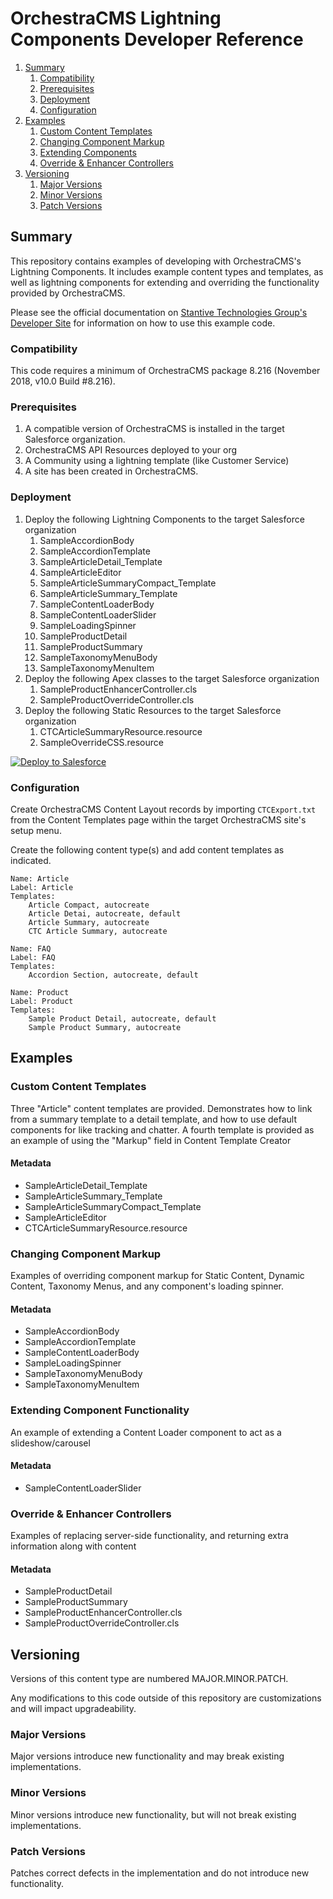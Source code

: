 # OrchestraCMS Lightning Components Developer Reference

<!-- MarkdownTOC depth=3 -->

1. [Summary](#summary)
    1. [Compatibility](#compatibility)
    2. [Prerequisites](#prerequisites)
    3. [Deployment](#deployment)
    4. [Configuration](#configuration)
2. [Examples](#examples)
    1. [Custom Content Templates](#templates)
    2. [Changing Component Markup](#markup)
    3. [Extending Components](#extending)
    4. [Override & Enhancer Controllers](#controllers)
3. [Versioning](#versioning)
    1. [Major Versions](#major-versions)
    2. [Minor Versions](#minor-versions)
    3. [Patch Versions](#patch-versions)

<!-- /MarkdownTOC -->

<a name="summary"></a>
## Summary

This repository contains examples of developing with OrchestraCMS's Lightning Components. It includes
example content types and templates, as well as lightning components for extending and overriding the
functionality provided by OrchestraCMS.

Please see the official documentation on [Stantive Technologies Group's Developer Site](https://developer.stantive.com/) 
for information on how to use this example code.

<a name="compatibility"></a>
### Compatibility

This code requires a minimum of OrchestraCMS package 8.216 (November 2018, v10.0 Build #8.216).

<a name="prerequisites"></a>
### Prerequisites

1. A compatible version of OrchestraCMS is installed in the target Salesforce organization.
2. OrchestraCMS API Resources deployed to your org
3. A Community using a lightning template (like Customer Service)
4. A site has been created in OrchestraCMS.

<a name="deployment"></a>
### Deployment

1. Deploy the following Lightning Components to the target Salesforce organization
    1. SampleAccordionBody
    2. SampleAccordionTemplate
    3. SampleArticleDetail_Template
    4. SampleArticleEditor
    5. SampleArticleSummaryCompact_Template
    6. SampleArticleSummary_Template
    7. SampleContentLoaderBody
    8. SampleContentLoaderSlider
    9. SampleLoadingSpinner
    10. SampleProductDetail
    11. SampleProductSummary
    12. SampleTaxonomyMenuBody
    13. SampleTaxonomyMenuItem 
2. Deploy the following Apex classes to the target Salesforce organization
    1. SampleProductEnhancerController.cls
    2. SampleProductOverrideController.cls
3. Deploy the following Static Resources to the target Salesforce organization
    1. CTCArticleSummaryResource.resource
    2. SampleOverrideCSS.resource

<a href="https://githubsfdeploy.herokuapp.com">
  <img alt="Deploy to Salesforce"
       src="https://raw.githubusercontent.com/afawcett/githubsfdeploy/master/deploy.png">
</a>

<a name="configuration"></a>
### Configuration

Create OrchestraCMS Content Layout records by importing `CTCExport.txt` from the Content Templates
page within the target OrchestraCMS site's setup menu.

Create the following content type(s) and add content templates as indicated.

```
Name: Article
Label: Article
Templates:
    Article Compact, autocreate
    Article Detai, autocreate, default
    Article Summary, autocreate
    CTC Article Summary, autocreate
```

```
Name: FAQ
Label: FAQ
Templates:
    Accordion Section, autocreate, default
```

```
Name: Product
Label: Product
Templates:
    Sample Product Detail, autocreate, default
    Sample Product Summary, autocreate
```

<a name="examples"></a>
## Examples

<a name="templates"></a>
### Custom Content Templates

Three "Article" content templates are provided. Demonstrates how to link from a summary template to 
a detail template, and how to use default components for like tracking and chatter. A fourth template
is provided as an example of using the "Markup" field in Content Template Creator

#### Metadata
- SampleArticleDetail_Template
- SampleArticleSummary_Template
- SampleArticleSummaryCompact_Template
- SampleArticleEditor
- CTCArticleSummaryResource.resource 

<a name="markup"></a>
### Changing Component Markup

Examples of overriding component markup for Static Content, Dynamic Content, Taxonomy Menus, and any 
component's loading spinner.

#### Metadata
- SampleAccordionBody
- SampleAccordionTemplate
- SampleContentLoaderBody
- SampleLoadingSpinner
- SampleTaxonomyMenuBody
- SampleTaxonomyMenuItem

<a name="extending"></a>
### Extending Component Functionality

An example of extending a Content Loader component to act as a slideshow/carousel

#### Metadata
- SampleContentLoaderSlider

<a name="controllers"></a>
### Override & Enhancer Controllers

Examples of replacing server-side functionality, and returning extra information along with content

#### Metadata
- SampleProductDetail
- SampleProductSummary
- SampleProductEnhancerController.cls
- SampleProductOverrideController.cls

<a name="versioning"></a>
## Versioning

Versions of this content type are numbered MAJOR.MINOR.PATCH.

Any modifications to this code outside of this repository are customizations and will impact upgradeability.

<a name="major-versions"></a>
### Major Versions

Major versions introduce new functionality and may break existing implementations.

<a name="minor-versions"></a>
### Minor Versions

Minor versions introduce new functionality, but will not break existing implementations.

<a name="patch-versions"></a>
### Patch Versions

Patches correct defects in the implementation and do not introduce new functionality.